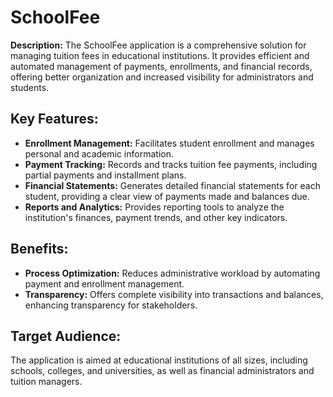 # SchoolFee

**Description:**
The SchoolFee application is a comprehensive solution for managing tuition fees in educational institutions. It provides efficient and automated management of payments, enrollments, and financial records, offering better organization and increased visibility for administrators and students.

## Key Features:

- **Enrollment Management:** Facilitates student enrollment and manages personal and academic information.
- **Payment Tracking:** Records and tracks tuition fee payments, including partial payments and installment plans.
- **Financial Statements:** Generates detailed financial statements for each student, providing a clear view of payments made and balances due.
- **Reports and Analytics:** Provides reporting tools to analyze the institution's finances, payment trends, and other key indicators.

## Benefits:

- **Process Optimization:** Reduces administrative workload by automating payment and enrollment management.
- **Transparency:** Offers complete visibility into transactions and balances, enhancing transparency for stakeholders.

## Target Audience:

The application is aimed at educational institutions of all sizes, including schools, colleges, and universities, as well as financial administrators and tuition managers.
